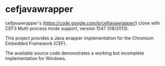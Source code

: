 cefjavawrapper
================

cefjavawrapper's (https://code.google.com/p/cefjavawrapper/) clone with CEF3 Multi-process mode support, version 1547 (08/2013).

This project provides a Java wrapper implementation for the Chromium Embedded Framework (CEF).

The available source code demonstrates a working but incomplete implementation for Windows.



